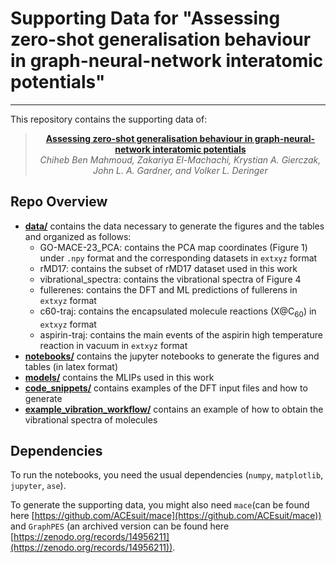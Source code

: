 # Supporting Data for "Assessing zero-shot generalisation behaviour in graph-neural-network interatomic potentials"

---

This repository contains the supporting data of:

<div align="center">

> **[Assessing zero-shot generalisation behaviour in graph-neural-network interatomic potentials](https://arxiv.org/abs/2502.21317)**\
> _Chiheb Ben Mahmoud, Zakariya El-Machachi, Krystian A. Gierczak, John L. A. Gardner, and Volker L. Deringer_

</div>

## Repo Overview

- **[data/](data/)** contains the data necessary to generate the figures and the tables and organized as follows:
  - GO-MACE-23_PCA: contains the PCA map coordinates (Figure 1) under `.npy` format and the corresponding datasets in `extxyz` format
  - rMD17: contains the subset of rMD17 dataset used in this work
  - vibrational_spectra: contains the vibrational spectra of Figure 4
  - fullerenes: contains the DFT and ML predictions of fullerens in `extxyz` format
  - c60-traj: contains the encapsulated molecule reactions (X@C<sub>60</sub>) in `extxyz` format
  - aspirin-traj: contains the main events of the aspirin high temperature reaction in vacuum in `extxyz` format
- **[notebooks/](notebooks/)** contains the jupyter notebooks to generate the figures and tables (in latex format)
- **[models/](models/)** contains the MLIPs used in this work
- **[code_snippets/](code_snippets/)** contains examples of the DFT input files and how to generate
- **[example_vibration_workflow/](example_vibration_workflow/)** contains an example of how to obtain the vibrational spectra of molecules

## Dependencies

To run the notebooks, you need the usual dependencies (`numpy`, `matplotlib`, `jupyter`, `ase`).

To generate the supporting data, you might also need `mace`(can be found here [https://github.com/ACEsuit/mace](https://github.com/ACEsuit/mace)) and `GraphPES` (an archived version can be found here [https://zenodo.org/records/14956211](https://zenodo.org/records/14956211)).
